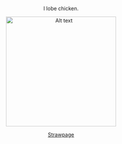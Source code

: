 <p align="center">
  I lobe chicken.
</p>


<p align="center">
  <img src="https://github.com/user-attachments/assets/2b2926e2-9438-4c03-b2ee-88d478f62afd" alt="Alt text" width="300"/>
</p>

<p align="center">
  <a href="https://maxims.straw.page">Strawpage</a>
</p>

